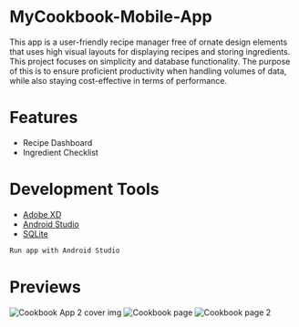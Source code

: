 # MyCookbook-Mobile-App
This app is a user-friendly recipe manager free of ornate design elements that uses high visual layouts for displaying recipes and storing ingredients. This project focuses on simplicity and database functionality. The purpose of this is to ensure proficient productivity when handling volumes of data, while also staying cost-effective in terms of performance.
# Features
* Recipe Dashboard
* Ingredient Checklist

# Development Tools
* [Adobe XD](https://www.adobe.com/products/xd.html)
* [Android Studio](https://developer.android.com/studio)
* [SQLite](https://www.sqlite.org/index.html)
```sh
Run app with Android Studio
```
# Previews
![Cookbook App 2 cover img](https://user-images.githubusercontent.com/68661362/88470458-995dd300-ceca-11ea-8e81-b182487b2086.png)
![Cookbook page](https://user-images.githubusercontent.com/68661362/88470463-a24ea480-ceca-11ea-841f-0746bec8a3ca.png)
![Cookbook page 2](https://user-images.githubusercontent.com/68661362/88470466-ad093980-ceca-11ea-857a-0ca90340b9b5.png)


